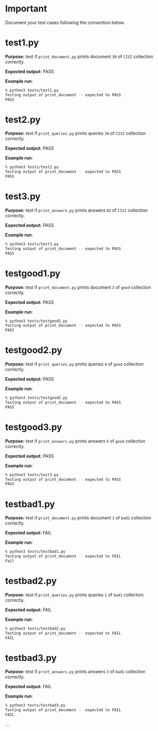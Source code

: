 # Important

Document your test cases following the convention below.

# test1.py

**Purpose:** test if `print_document.py` prints document `30` of `CISI` collection correctly.

**Expected output:** PASS

**Example run**:

```bash
% python3 tests/test1.py
Testing output of print_document -- expected to PASS
PASS
```

# test2.py
**Purpose:** test if `print_queries.py` prints queries `34` of `CISI` collection correctly.

**Expected output:** PASS

**Example run**:

```bash
% python3 tests/test2.py
Testing output of print_document -- expected to PASS
PASS
```
# test3.py
**Purpose:** test if `print_answers.py` prints answers `82` of `CISI` collection correctly.

**Expected output:** PASS

**Example run**:

```bash
% python3 tests/test3.py
Testing output of print_document -- expected to PASS
PASS
```
# testgood1.py

**Purpose:** test if `print_document.py` prints document `3` of `good` collection correctly.

**Expected output:** PASS

**Example run**:

```bash
% python3 tests/testgood1.py
Testing output of print_document -- expected to PASS
PASS
```
# testgood2.py
**Purpose:** test if `print_queries.py` prints queries `4` of `good` collection correctly.

**Expected output:** PASS

**Example run**:

```bash
% python3 tests/testgood2.py
Testing output of print_document -- expected to PASS
PASS
```
# testgood3.py
**Purpose:** test if `print_answers.py` prints answers `5` of `good` collection correctly.

**Expected output:** PASS

**Example run**:

```bash
% python3 tests/test3.py
Testing output of print_document -- expected to PASS
PASS
```
# testbad1.py

**Purpose:** test if `print_document.py` prints document `1` of `bad1` collection correctly.

**Expected output:** FAIL

**Example run**:

```bash
% python3 tests/testbad1.py
Testing output of print_document -- expected to FAIL
Fail
```
# testbad2.py
**Purpose:** test if `print_queries.py` prints queries `1` of `bad1` collection correctly.

**Expected output:** FAIL

**Example run**:

```bash
% python3 tests/testbad2.py
Testing output of print_document -- expected to FAIL
FAIL
```
# testbad3.py
**Purpose:** test if `print_answers.py` prints answers `3` of `bad1` collection correctly.

**Expected output:** FAIL

**Example run**:

```bash
% python3 tests/testbad3.py
Testing output of print_document -- expected to FAIL
FAIL
```
...
